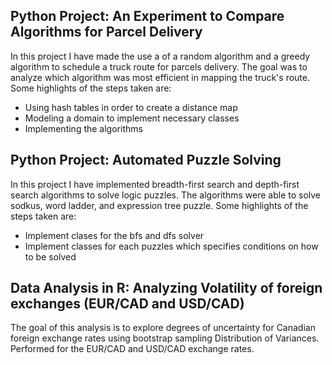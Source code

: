 ## Python Project: An Experiment to Compare Algorithms for Parcel Delivery

In this project I have made the use a of a random algorithm and a greedy algorithm to schedule a truck route for parcels delivery. The goal was to analyze which algorithm was most efficient in mapping the truck's route. Some highlights of the steps taken are:
* Using hash tables in order to create a distance map
* Modeling a domain to implement necessary classes
* Implementing the algorithms

## Python Project: Automated Puzzle Solving

In this project I have implemented breadth-first search and depth-first search algorithms to solve logic puzzles. The algorithms were able to solve sodkus, word ladder, and expression tree puzzle. Some highlights of the steps taken are:
* Implement clases for the bfs and dfs solver
* Implement classes for each puzzles which specifies conditions on how to be solved

## Data Analysis in R: Analyzing Volatility of foreign exchanges (EUR/CAD and USD/CAD)

The goal of this analysis is to explore degrees of uncertainty for Canadian foreign exchange rates using
bootstrap sampling Distribution of Variances. Performed for the EUR/CAD and USD/CAD exchange rates.

